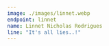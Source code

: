 ```yaml
---
image: ./images/linnet.webp
endpoint: linnet
name: Linnet Nicholas Rodrigues
line: "It's all lies..!"
---
```

